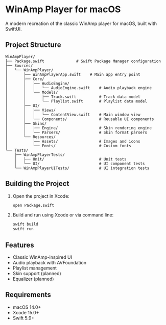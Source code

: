 # WinAmp Player for macOS

A modern recreation of the classic WinAmp player for macOS, built with SwiftUI.

## Project Structure

```
WinAmpPlayer/
├── Package.swift              # Swift Package Manager configuration
├── Sources/
│   └── WinAmpPlayer/
│       ├── WinAmpPlayerApp.swift    # Main app entry point
│       ├── Core/
│       │   ├── AudioEngine/
│       │   │   └── AudioEngine.swift    # Audio playback engine
│       │   └── Models/
│       │       ├── Track.swift          # Track data model
│       │       └── Playlist.swift       # Playlist data model
│       ├── UI/
│       │   ├── Views/
│       │   │   └── ContentView.swift    # Main window view
│       │   └── Components/              # Reusable UI components
│       ├── Skins/
│       │   ├── Engine/                  # Skin rendering engine
│       │   └── Parsers/                 # Skin format parsers
│       └── Resources/
│           ├── Assets/                  # Images and icons
│           └── Fonts/                   # Custom fonts
└── Tests/
    ├── WinAmpPlayerTests/
    │   ├── Unit/                        # Unit tests
    │   └── UI/                          # UI component tests
    └── WinAmpPlayerUITests/             # UI integration tests
```

## Building the Project

1. Open the project in Xcode:
   ```bash
   open Package.swift
   ```

2. Build and run using Xcode or via command line:
   ```bash
   swift build
   swift run
   ```

## Features

- Classic WinAmp-inspired UI
- Audio playback with AVFoundation
- Playlist management
- Skin support (planned)
- Equalizer (planned)

## Requirements

- macOS 14.0+
- Xcode 15.0+
- Swift 5.9+